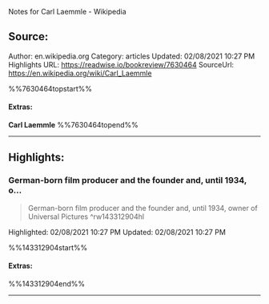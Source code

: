Notes for Carl Laemmle - Wikipedia

## Source:
Author: en.wikipedia.org
Category: articles
Updated: 02/08/2021 10:27 PM
Highlights URL: https://readwise.io/bookreview/7630464
SourceUrl: https://en.wikipedia.org/wiki/Carl_Laemmle

%%7630464topstart%%
#### Extras:
**Carl Laemmle**
%%7630464topend%%


 
-----
 ## Highlights:

### German-born film producer and the founder and, until 1934, o...
>German-born film producer and the founder and, until 1934, owner of Universal Pictures ^rw143312904hl


Highlighted: 02/08/2021 10:27 PM
Updated: 02/08/2021 10:27 PM

%%143312904start%%
#### Extras:

%%143312904end%%



------

